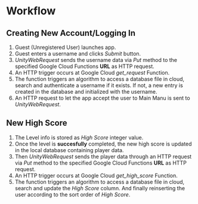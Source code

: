 # Workflow
## Creating New Account/Logging In
1. Guest (Unregistered User) launches app.
2. Guest enters a username and clicks _Submit_ button.
3. _UnityWebRequest_ sends the username data via _Put_ method to the specified Google Cloud Functions __URL__ as HTTP request.
4. An HTTP trigger occurs at Google Cloud _get_request_ Function.
5. The function triggers an algorithm to access a database file in cloud, search and authenticate a username if it exists. If not, a new entry is created in the database and initialized with the username.
6. An HTTP request to let the app accept the user to Main Manu is sent to _UnityWebRequest_.
## New High Score
1. The Level info is stored as _High Score_ integer value.
2. Once the level is __succesfully__ completed, the new high score is updated in the local database containing player data.
3. Then _UnityWebRequest_ sends the player data through an HTTP request via _Put_ method to the specified Google Cloud Functions __URL__ as HTTP request.
4. An HTTP trigger occurs at Google Cloud _get_high_score_ Function.
5. The function triggers an algorithm to access a database file in cloud, search and update the _High Score_ column. And finally reinserting the user according to the sort order of _High Score_.
